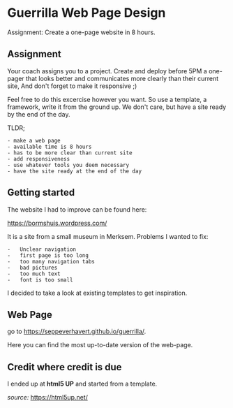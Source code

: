 # Guerrilla Web Page Design
Assignment: Create a one-page website in 8 hours.

## Assignment

Your coach assigns you to a project.
Create and deploy before 5PM a one-pager that looks better and communicates more clearly than their current site, 
And don't forget to make it responsive ;)

Feel free to do this excercise however you want. 
So use a template, a framework, write it from the ground up. We don't care, but have a site ready by the end of the day.

TLDR;   
        
    - make a web page
    - available time is 8 hours
    - has to be more clear than current site
    - add responsiveness
    - use whatever tools you deem necessary
    - have the site ready at the end of the day


## Getting started

The website I had to improve can be found here:

https://bormshuis.wordpress.com/

It is a site from a small museum in Merksem.
Problems I wanted to fix:

    -   Unclear navigation
    -   first page is too long
    -   too many navigation tabs
    -   bad pictures
    -   too much text
    -   font is too small

I decided to take a look at existing templates to get inspiration.

## Web Page

go to https://seppeverhavert.github.io/guerrilla/.

Here you can find the most up-to-date version of the web-page.

## Credit where credit is due

I ended up at **html5 UP** and started from a template.

*source:* https://html5up.net/
